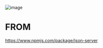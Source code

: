 ![image](https://github.com/ae-chae/aechae-json-server/assets/102152330/b655e9f4-2160-4560-9fd2-5612ec84f6b1)

# FROM
https://www.npmjs.com/package/json-server

